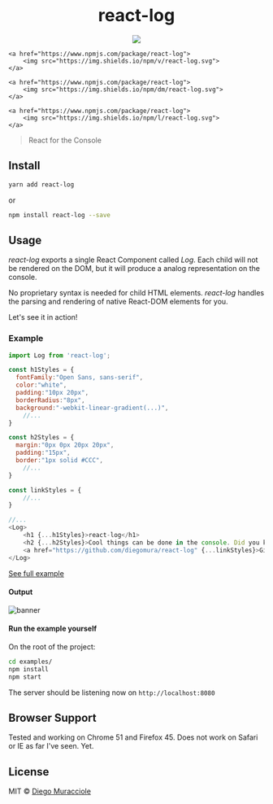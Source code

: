 <big><h1 align="center">react-log</h1></big>

<p align="center">
	<a href="https://travis-ci.org/diegomura/react-log">
		<img src="https://api.travis-ci.org/diegomura/react-log.svg?branch=master">
	</a>

	<a href="https://www.npmjs.com/package/react-log">
		<img src="https://img.shields.io/npm/v/react-log.svg">
	</a>

	<a href="https://www.npmjs.com/package/react-log">
		<img src="https://img.shields.io/npm/dm/react-log.svg">
	</a>

	<a href="https://www.npmjs.com/package/react-log">
		<img src="https://img.shields.io/npm/l/react-log.svg">
	</a>
</p>

> React for the Console

## Install
```sh
yarn add react-log
```
or
```sh
npm install react-log --save
```

## Usage
_react-log_ exports a single React Component called _Log_. Each child will not be rendered on the DOM, but it will produce a analog representation on the console.

No proprietary syntax is needed for child HTML elements. _react-log_ handles the parsing and rendering of native React-DOM elements for you.

Let's see it in action!

### Example

```js
import Log from 'react-log';

const h1Styles = {
  fontFamily:"Open Sans, sans-serif",
  color:"white",
  padding:"10px 20px",
  borderRadius:"8px",
  background:"-webkit-linear-gradient(...)",
	//...
}

const h2Styles = {
  margin:"0px 0px 20px 20px",
  padding:"15px",
  border:"1px solid #CCC",
	//...
}

const linkStyles = {
	//...
}

//...
<Log>
	<h1 {...h1Styles}>react-log</h1>
	<h2 {...h2Styles}>Cool things can be done in the console. Did you know that?</h2>
	<a href="https://github.com/diegomura/react-log" {...linkStyles}>Github repo</a>
</Log>
```
[See full example](https://github.com/diegomura/react-log/blob/master/examples/index.js)

#### Output
![banner](https://cloud.githubusercontent.com/assets/5600341/17076797/edb1eb32-5091-11e6-8c84-579ac50c913c.png)

#### Run the example yourself
On the root of the project:

```sh
cd examples/
npm install
npm start
```

The server should be listening now on `http://localhost:8080`

## Browser Support
Tested and working on Chrome 51 and Firefox 45.
Does not work on Safari or IE as far I've seen. Yet.

## License

MIT © [Diego Muracciole](http://github.com/diegomura)
